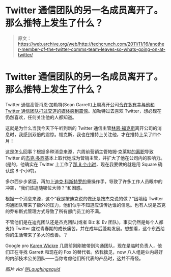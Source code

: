# Twitter 通信团队的另一名成员离开了。那么推特上发生了什么？

> 原文：<https://web.archive.org/web/http://techcrunch.com/2011/11/16/another-member-of-the-twitter-comms-team-leaves-so-whats-going-on-at-twitter/>

# Twitter 通信团队的另一名成员离开了。那么推特上发生了什么？

Twitter 通信高管肖恩·加勒特(Sean Garrett)上周离开公司[令许多有幸与他和 Twitter 通信团队打过交道的媒体感到震惊](https://web.archive.org/web/20230203152227/https://techcrunch.com/2011/11/08/head-of-communications-sean-garrett-leaves-twitter/)。加勒特过去喜欢 Twitter，想必现在仍然喜欢，任何关注他的人都知道。

这就是为什么当我今天下午听到新的 Twitter 通信主管[林恩·福克斯](https://web.archive.org/web/20230203152227/http://www.twitter.com/foxycar)离开公司的消息时，我感到双倍的震惊。福克斯，我也在推特上关注他，才在推特上呆了四个月！

这是怎么回事？根据多种消息来源，六周前营销主管帕姆·克莱默[的离职](https://web.archive.org/web/20230203152227/http://adage.com/article/digital/twitter-marketing-vp-pam-kramer-exit-months/230962/)导致 Twitter 的[杰克·多西](https://web.archive.org/web/20230203152227/http://www.twitter.com/jack)基本上取代她成为营销主管，并扩大了他在公司内的影响力。(是的，他确实在 Twitter 上工作了[那 8 个小时](https://web.archive.org/web/20230203152227/http://money.cnn.com/2011/11/13/technology/dorsey_techonomy/index.htm)，现在我要做的就是用 Square 确认这 8 个小时)。

多尔西步步紧逼，再加上[迪克·科斯特罗的](https://web.archive.org/web/20230203152227/http://www.twitter.com/dick)重操作手，导致了许多工作人员眼中的冲突，“我们该追随哪位大师？”和困惑。

根据一个消息来源，这个“我是按迪克说的做还是按杰克说的做？”困境给 Twitter 沟通团队带来了额外的压力，他们似乎不知道应该传达谁的信息。也有人说是杰克的乔布斯式管理方式导致了所有部门员工的不满。

不管他们是在迪克团队还是杰克团队(或者 Biz 和 Ev 团队)，事实仍然是每个人都支持 Twitter 度过青春期的成长痛苦，并在成年后蓬勃发展。想想看，这个东西给你的生活带来了多大的改善。？

Google pro [Karen Wickre](https://web.archive.org/web/20230203152227/http://www.twitter.com/kvox) 几周前刚刚被带到沟通团队，现在是临时负责人，他们正在寻找 Garrett 和现在的 Fox 的替代者。依我拙见，now 八人组是业内最好的内部技术公关团队——当你考虑他们所代表的产品时，这并不奇怪。

*图片 via/ [@Laughingsquid](https://web.archive.org/web/20230203152227/http://www.twitter.com/laughingsquid)*
